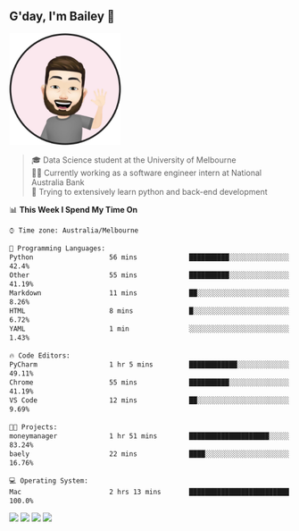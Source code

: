 ## G'day, I'm Bailey 👋

<img src="https://raw.githubusercontent.com/baely/baely/master/image.png" width="200px">

> 🎓 Data Science student at the University of Melbourne <br>
> 👨‍💻 Currently working as a software engineer intern  at National Australia Bank <br>
> 🌱 Trying to extensively learn python and back-end development

<!--START_SECTION:waka-->
📊 **This Week I Spend My Time On** 

```text
⌚︎ Time zone: Australia/Melbourne

💬 Programming Languages: 
Python                   56 mins             ██████████░░░░░░░░░░░░░░░   42.4% 
Other                    55 mins             ██████████░░░░░░░░░░░░░░░   41.19% 
Markdown                 11 mins             ██░░░░░░░░░░░░░░░░░░░░░░░   8.26% 
HTML                     8 mins              █░░░░░░░░░░░░░░░░░░░░░░░░   6.72% 
YAML                     1 min               ░░░░░░░░░░░░░░░░░░░░░░░░░   1.43%

🔥 Code Editors: 
PyCharm                  1 hr 5 mins         ████████████░░░░░░░░░░░░░   49.11% 
Chrome                   55 mins             ██████████░░░░░░░░░░░░░░░   41.19% 
VS Code                  12 mins             ██░░░░░░░░░░░░░░░░░░░░░░░   9.69%

🐱‍💻 Projects: 
moneymanager             1 hr 51 mins        ████████████████████░░░░░   83.24% 
baely                    22 mins             ████░░░░░░░░░░░░░░░░░░░░░   16.76%

💻 Operating System: 
Mac                      2 hrs 13 mins       █████████████████████████   100.0%

```


<!--END_SECTION:waka-->

[<img height="40px" src="https://img.icons8.com/ios-filled/2x/linkedin.png">](https://linkedin.com/in/baileybutler1)
[<img height="40px" src="https://img.icons8.com/ios-filled/2x/github.png">](https://github.com/baely)
[<img height="40px" src="https://img.icons8.com/ios-filled/2x/salesforce.png">](https://trailblazer.me/id/baileybutler)
[<img height="40px" src="https://img.icons8.com/ios-filled/2x/instagram.png">](https://instagram.com/bae1y)
